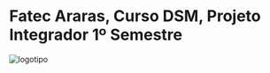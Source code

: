 # Fatec Araras, Curso DSM, Projeto Integrador 1º Semestre

![logotipo](https://github.com/alveser/DSM-2021-02-Proj_Interd_Grupo3/blob/main/LOGOTIPO/Logo-De-olho-na-sa%C3%BAde.jpg)


